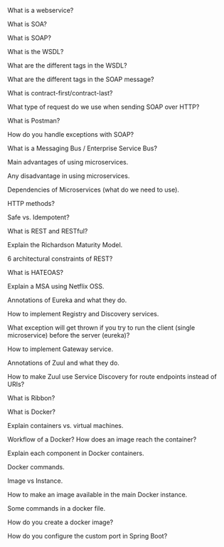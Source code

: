 What is a webservice? 

What is SOA?

What is SOAP?

What is the WSDL?

What are the different tags in the WSDL?

What are the different tags in the SOAP message?

What is contract-first/contract-last?

What type of request do we use when sending SOAP over HTTP?

What is Postman?

How do you handle exceptions with SOAP?

What is a Messaging Bus / Enterprise Service Bus?

Main advantages of using microservices.

Any disadvantage in using microservices.

Dependencies of Microservices (what do we need to use).

HTTP methods?

Safe vs. Idempotent?

What is REST and RESTful?

Explain the Richardson Maturity Model.

6 architectural constraints of REST?

What is HATEOAS?

Explain a MSA using Netflix OSS.

Annotations of Eureka and what they do.

How to implement Registry and Discovery services.

What exception will get thrown if you try to run the client (single microservice) before the server (eureka)?

How to implement Gateway service.

Annotations of Zuul and what they do.

How to make Zuul use Service Discovery for route endpoints instead of URIs?

What is Ribbon?

What is Docker?

Explain containers vs. virtual machines.

Workflow of a Docker? How does an image reach the container?

Explain each component in Docker containers.

Docker commands.

Image vs Instance.

How to make an image available in the main Docker instance.

Some commands in a docker file.

How do you create a docker image?

How do you configure the custom port in Spring Boot?
